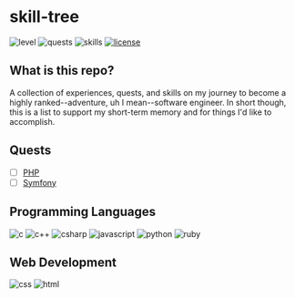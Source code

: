 # skill-tree

![level](https://img.shields.io/badge/level-1-informational?style=flat)
![quests](https://img.shields.io/badge/quests-2-informational?style=flat)
![skills](https://img.shields.io/badge/skills-8-informational?style=flat)
[![license](https://img.shields.io/badge/license-MIT-important?style=flat)](https://github.com/cmok4290/blob/master/LICENSE)


## What is this repo?

A collection of experiences, quests, and skills on my journey to become a highly ranked--adventure, uh I mean--software engineer. In short though, this is a list to support my short-term memory and for things I'd like to accomplish.

## Quests
- [ ] [PHP](https://www.php.net)
- [ ] [Symfony](https://symfony.com)

## Programming Languages

![c](https://img.shields.io/badge/c-1%25-success?style=flat)
![c++](https://img.shields.io/badge/c++-1%25-success?style=flat)
![csharp](https://img.shields.io/badge/csharp-1%25-success?style=flat)
![javascript](https://img.shields.io/badge/javascript-1%25-success?style=flat)
![python](https://img.shields.io/badge/python-1%25-success?style=flat)
![ruby](https://img.shields.io/badge/ruby-1%25-success?style=flat)

## Web Development

![css](https://img.shields.io/badge/css-1%25-success?style=flat)
![html](https://img.shields.io/badge/html-1%25-success?style=flat)
